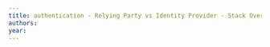 ```yaml
---
title: authentication - Relying Party vs Identity Provider - Stack Overflow
authors: 
year: 
---
```


